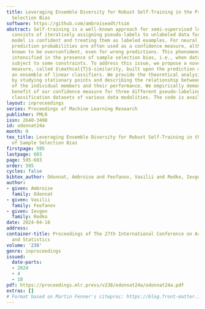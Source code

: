 ```yaml
---
title: Leveraging Ensemble Diversity for Robust Self-Training in the Presence of Sample
  Selection Bias
software: https://github.com/ambroiseodt/tsim
abstract: Self-training is a well-known approach for semi-supervised learning. It
  consists of iteratively assigning pseudo-labels to unlabeled data for which the
  model is confident and treating them as labeled examples. For neural networks, \texttt{softmax}
  prediction probabilities are often used as a confidence measure, although they are
  known to be overconfident, even for wrong predictions. This phenomenon is particularly
  intensified in the presence of sample selection bias, i.e., when data labeling is
  subject to some constraints. To address this issue, we propose a novel confidence
  measure, called $\mathcal{T}$-similarity, built upon the prediction diversity of
  an ensemble of linear classifiers. We provide the theoretical analysis of our approach
  by studying stationary points and describing the relationship between the diversity
  of the individual members and their performance. We empirically demonstrate the
  benefit of our confidence measure for three different pseudo-labeling policies on
  classification datasets of various data modalities. The code is available at https://github.com/ambroiseodt/tsim.
layout: inproceedings
series: Proceedings of Machine Learning Research
publisher: PMLR
issn: 2640-3498
id: odonnat24a
month: 0
tex_title: Leveraging Ensemble Diversity for Robust Self-Training in the Presence
  of Sample Selection Bias
firstpage: 595
lastpage: 603
page: 595-603
order: 595
cycles: false
bibtex_author: Odonnat, Ambroise and Feofanov, Vasilii and Redko, Ievgen
author:
- given: Ambroise
  family: Odonnat
- given: Vasilii
  family: Feofanov
- given: Ievgen
  family: Redko
date: 2024-04-18
address:
container-title: Proceedings of The 27th International Conference on Artificial Intelligence
  and Statistics
volume: '238'
genre: inproceedings
issued:
  date-parts:
  - 2024
  - 4
  - 18
pdf: https://proceedings.mlr.press/v238/odonnat24a/odonnat24a.pdf
extras: []
# Format based on Martin Fenner's citeproc: https://blog.front-matter.io/posts/citeproc-yaml-for-bibliographies/
---
```

